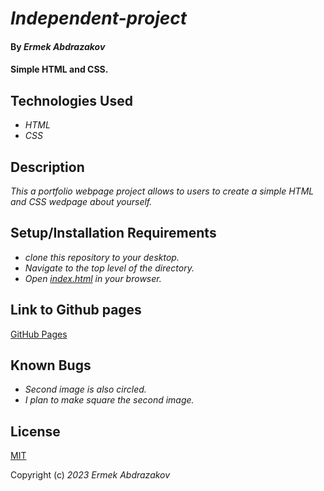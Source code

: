 # _Independent-project_

#### By _**Ermek Abdrazakov**_

#### Simple HTML and CSS.

## Technologies Used

* _HTML_
* _CSS_

## Description

_This a portfolio webpage project allows to users to create a simple HTML and CSS wedpage about yourself._

## Setup/Installation Requirements

* _clone this repository to your desktop._
* _Navigate to the top level of the directory._
* _Open [index.html](https://github.com/Eabdrazakov/Independent-project/blob/main/index.html) in your browser._

## Link to Github pages

[GitHub Pages](https://github.com/Eabdrazakov?tab=repositories)

## Known Bugs

* _Second image is also circled._
* _I plan to make square the second image._

## License

[MIT](https://en.wikipedia.org/wiki/MIT_License)

Copyright (c) _2023_ _Ermek Abdrazakov_